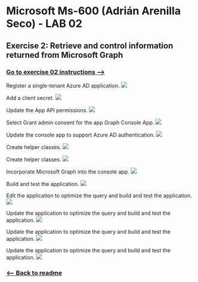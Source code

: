 # Microsoft Ms-600 (Adrián Arenilla Seco) - LAB 02


## Exercise 2: Retrieve and control information returned from Microsoft Graph
### [Go to exercise 02 instructions -->](03-Exercise-2-Retrieve-and-control-information-returned-from-Microsoft-Graph.md)


Register a single-tenant Azure AD application.
![](Evidences/Image03a.png)


Add a client secret.
![](Evidences/Image03b.png)


Update the App API permissions.
![](Evidences/Image03c.png)


Select Grant admin consent for the app Graph Console App.
![](Evidences/Image03d.png)


Update the console app to support Azure AD authentication.
![](Evidences/Image03e.png)


Create helper classes.
![](Evidences/Image03f.png)


Create helper classes.
![](Evidences/Image03g.png)


Incorporate Microsoft Graph into the console app.
![](Evidences/Image03h.png)


Build and test the application.
![](Evidences/Image03i.png)


Edit the application to optimize the query and build and test the application.
![](Evidences/Image03j.png)


Update the application to optimize the query and build and test the application.
![](Evidences/Image03k.png)


Update the application to optimize the query and build and test the application.
![](Evidences/Image03l.png)


Update the application to optimize the query and build and test the application.
![](Evidences/Image03m.png)


### [<-- Back to readme](../../../../)